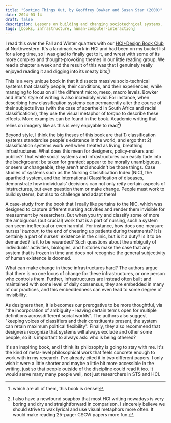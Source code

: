 ```yaml
---
title: "Sorting Things Out, by Geoffrey Bowker and Susan Star (2000)"
date: 2024-03-14
draft: false
description: Lessons on building and changing sociotechnical systems.
tags: [books, infrastructure, human-computer-interaction]
---
```


I read this over the Fall and Winter quarters with our [HCI+Design Book Club](https://hci.northwestern.edu/news-events/phd-book-club.html) at Northwestern. It's a landmark work in HCI and had been on my bucket list for a long time, so I was glad to finally get to it, and wrest with some of its more complex and thought-provoking themes in our little reading group. We read a chapter a week and the result of this was that I genuinely really enjoyed reading it and digging into its meaty bits[^1]!

This is a very unique book in that it dissects massive socio-technical systems that classify people, their conditions, and their experiences, while managing to focus on all the different micro, meso, macro levels. Bowker and Star's style of writing is also incredibly vivid. For instance, when describing how classification systems can  permanently alter the course of their subjects lives (with the case of apartheid in South Africa and racial classifications), they use the visual metaphor of _torque_ to describe these effects. More examples can be found in the book. Academic writing that relies on imagery like as this is very enjoyable to read[^2]!

Beyond style, I think the big theses of this book are that 1) classification systems  standardise people's existence in the world, and ergo that 2) classification systems work well when treated as living, breathing infrastructures. What does this mean for designers, policy-makers and publics? That while social systems and infrastructures can easily fade into the background; be taken for granted; appear to be morally unambiguous, or seem unchangeable, they aren't and shouldn't be those things. Case studies of systems such as the Nursing Classification Index (NIC), the apartheid system, and the International Classification of diseases, demonstrate how individuals' decisions can not only reify certain aspects of intstructures, but even question them or make change. People must work to build systems, but also to challenge and adapt them!

A case-study from the book that I really like pertains to the NIC, which was designed to capture different nursing activities and render them invisible for measurment by researchers. But when you try and classify some of more the ambiguous (but crucial) work that is a part of nursing, such a system can seem ineffectual or even harmful. For instance, how does one measure nurses' _humour_, to the end of cheering up patients during treatments? It is certainly a part of nurses' existence in the clinic, but is it a duty? Is it to be demanded? Is it to be rewarded? Such questions about the ambiguity of individuals' activities, biologies, and histories make the case that any system that is frozen in time and does not recognise the general subjectivity of human existence is doomed.  

What can make change in these infrastructures hard? The authors argue that there is no one locus of change for these infrastructures, or one person who controls them. Further, infrastructures are instead often built and maintained with some level of daily consensus, they are embedded in many of our practices, and this embeddedness can even lead to some degree of invisibility.  

As designers then, it is becomes our prerogative to be more thoughtful, via "the incorporation of ambiguity - leaving certain terms open for multiple definitions acrossdifferent social worlds". The authors also suggest "keeping voices of classifiers and their constituents present, the system can retain maximum political flexibility". Finally, they also recommend that designers recognize that systems will always exclude and other some people, so it is important to always ask: who is being othered?

It's an inspiring book, and I think its philosophy is going to stay with me. It's the kind of meta-level philosophical work that feels concrete enough to work with in my research. I've already cited it in two different papers. I only wish it were a little shorter and maybe a little bit more accessible in the writing, just so that people outside of the discipline could read it too. It would serve many many people well, not just researchers in STS and HCI.

[^1]: which are all of them, this book is dense!
[^2]: I also have a newfound soapbox that most HCI writing nowadays is very boring and dry and straightforward in comparison. I sincerely believe we should strive to wax lyrical and use visual metaphors more often. It would make reading 25-pager CSCW papers more fun.  